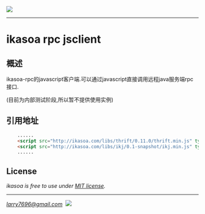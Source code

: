 [![](https://raw.githubusercontent.com/venwyhk/ikasoa/master/ikasoalogo_small.png)](http://ikasoa.com)<br />

***

# ikasoa rpc jsclient #

## 概述 ##

  ikasoa-rpc的javascript客户端.可以通过javascript直接调用远程java服务端rpc接口.
  
  (目前为内部测试阶段,所以暂不提供使用实例)

## 引用地址 ##

```html
    ......
    <script src="http://ikasoa.com/libs/thrift/0.11.0/thrift.min.js" type="text/javascript"></script>
    <script src="http://ikasoa.com/libs/ikj/0.1-snapshot/ikj.min.js" type="text/javascript"></script>
    ......
```

## License ##

*ikasoa is free to use under [MIT license](https://github.com/venwyhk/ikasoa/blob/master/LICENSE).*

***

*larry7696@gmail.com*&nbsp;&nbsp;[![](https://i.creativecommons.org/l/by/4.0/80x15.png)](http://creativecommons.org/licenses/by/4.0/)
